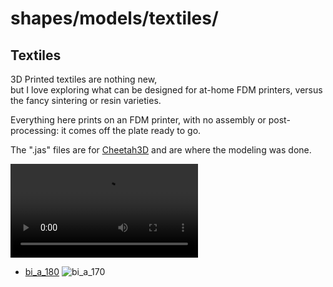 # shapes/models/textiles/

## Textiles

3D Printed textiles are nothing new,  
but I love exploring what can be designed for at-home FDM printers, versus the fancy sintering or resin varieties.

Everything here prints on an FDM printer, with no assembly or post-processing: it comes off the plate ready to go.  

The ".jas" files are for [Cheetah3D](https://www.cheetah3d.com) and are where the modeling was done.  


![example textile](bi_a_180/bi_a_180_removal_from_plate.MOV)

* [bi_a_180](bi_a_180/README.md)
  ![bi_a_170](bi_a_180/bi_a_170.png)
